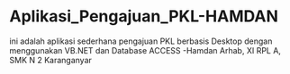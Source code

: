 # Aplikasi_Pengajuan_PKL-HAMDAN
ini adalah aplikasi sederhana pengajuan PKL berbasis Desktop dengan menggunakan VB.NET dan Database ACCESS 
-Hamdan Arhab, XI RPL A, SMK N 2 Karanganyar
